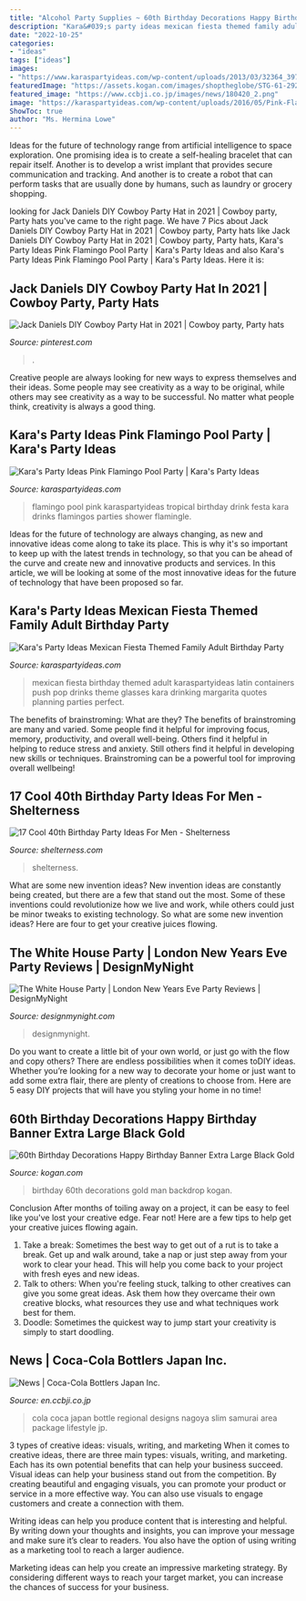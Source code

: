 ```yaml
---
title: "Alcohol Party Supplies ~ 60th Birthday Decorations Happy Birthday Banner Extra Large Black Gold"
description: "Kara&#039;s party ideas mexican fiesta themed family adult birthday party"
date: "2022-10-25"
categories:
- "ideas"
tags: ["ideas"]
images:
- "https://www.karaspartyideas.com/wp-content/uploads/2013/03/32364_397192153682815_64245180_n_600x900.jpg"
featuredImage: "https://assets.kogan.com/images/shoptheglobe/STG-61-292884710-AU/1-8f021d185d-7.jpeg?auto=webp&amp;canvas=753%2C502&amp;fit=bounds&amp;height=502&amp;quality=75&amp;width=753"
featured_image: "https://www.ccbji.co.jp/images/news/180420_2.png"
image: "https://karaspartyideas.com/wp-content/uploads/2016/05/Pink-Flamingo-Pool-Party-via-Karas-Party-Ideas-KarasPartyIdeas.com12.jpeg"
ShowToc: true
author: "Ms. Hermina Lowe"
---
```



Ideas for the future of technology range from artificial intelligence to space exploration. One promising idea is to create a self-healing bracelet that can repair itself. Another is to develop a wrist implant that provides secure communication and tracking. And another is to create a robot that can perform tasks that are usually done by humans, such as laundry or grocery shopping.

	

		
looking for Jack Daniels DIY Cowboy Party Hat in 2021 | Cowboy party, Party hats you've came to the right page. We have 7 Pics about Jack Daniels DIY Cowboy Party Hat in 2021 | Cowboy party, Party hats like Jack Daniels DIY Cowboy Party Hat in 2021 | Cowboy party, Party hats, Kara&#039;s Party Ideas Pink Flamingo Pool Party | Kara&#039;s Party Ideas and also Kara&#039;s Party Ideas Pink Flamingo Pool Party | Kara&#039;s Party Ideas. Here it is:
		
    
## Jack Daniels DIY Cowboy Party Hat In 2021 | Cowboy Party, Party Hats

<img loading=lazy src="https://i.pinimg.com/736x/4a/ce/f7/4acef7ea732fb832dc5c096b86851665.jpg" onerror="this.onerror=null;this.src='https://tse4.mm.bing.net/th?id=OIP.t9ludMH6YtNyS_rsRtqn_wHaN-&amp;pid=15.1';" alt="Jack Daniels DIY Cowboy Party Hat in 2021 | Cowboy party, Party hats">

_Source: pinterest.com_

>. 

	

Creative people are always looking for new ways to express themselves and their ideas. Some people may see creativity as a way to be original, while others may see creativity as a way to be successful. No matter what people think, creativity is always a good thing.

    
## Kara&#039;s Party Ideas Pink Flamingo Pool Party | Kara&#039;s Party Ideas

<img loading=lazy src="https://karaspartyideas.com/wp-content/uploads/2016/05/Pink-Flamingo-Pool-Party-via-Karas-Party-Ideas-KarasPartyIdeas.com12.jpeg" onerror="this.onerror=null;this.src='https://tse1.mm.bing.net/th?id=OIP.ZAPtHZFWO0rl36OYJoJ4OwHaLG&amp;pid=15.1';" alt="Kara&#039;s Party Ideas Pink Flamingo Pool Party | Kara&#039;s Party Ideas">

_Source: karaspartyideas.com_

>flamingo pool pink karaspartyideas tropical birthday drink festa kara drinks flamingos parties shower flamingle. 

	

Ideas for the future of technology are always changing, as new and innovative ideas come along to take its place. This is why it's so important to keep up with the latest trends in technology, so that you can be ahead of the curve and create new and innovative products and services. In this article, we will be looking at some of the most innovative ideas for the future of technology that have been proposed so far.

    
## Kara&#039;s Party Ideas Mexican Fiesta Themed Family Adult Birthday Party

<img loading=lazy src="https://www.karaspartyideas.com/wp-content/uploads/2013/03/32364_397192153682815_64245180_n_600x900.jpg" onerror="this.onerror=null;this.src='https://tse3.mm.bing.net/th?id=OIP.GGsTEkKqgNk5QgDQPMLL0AHaLH&amp;pid=15.1';" alt="Kara&#039;s Party Ideas Mexican Fiesta Themed Family Adult Birthday Party">

_Source: karaspartyideas.com_

>mexican fiesta birthday themed adult karaspartyideas latin containers push pop drinks theme glasses kara drinking margarita quotes planning parties perfect. 

	

The benefits of brainstroming: What are they?
The benefits of brainstroming are many and varied. Some people find it helpful for improving focus, memory, productivity, and overall well-being. Others find it helpful in helping to reduce stress and anxiety. Still others find it helpful in developing new skills or techniques. Brainstroming can be a powerful tool for improving overall wellbeing!

    
## 17 Cool 40th Birthday Party Ideas For Men - Shelterness

<img loading=lazy src="https://i.shelterness.com/2017/02/17-cool-40th-birthday-party-ideas-for-men-cover.jpg" onerror="this.onerror=null;this.src='https://tse3.mm.bing.net/th?id=OIP.izfTaovbULQVs0JXbpgYrAHaLG&amp;pid=15.1';" alt="17 Cool 40th Birthday Party Ideas For Men - Shelterness">

_Source: shelterness.com_

>shelterness. 

	

What are some new invention ideas?
New invention ideas are constantly being created, but there are a few that stand out the most. Some of these inventions could revolutionize how we live and work, while others could just be minor tweaks to existing technology. So what are some new invention ideas? Here are four to get your creative juices flowing.

    
## The White House Party | London New Years Eve Party Reviews | DesignMyNight

<img loading=lazy src="https://static.designmynight.com/uploads/2019/11/39246756_10156680406203060_7303295220571963392_o-optimised.jpg" onerror="this.onerror=null;this.src='https://tse1.mm.bing.net/th?id=OIP.oYCc1j3zd2d2fr8-BDryKQHaE8&amp;pid=15.1';" alt="The White House Party | London New Years Eve Party Reviews | DesignMyNight">

_Source: designmynight.com_

>designmynight. 

	

Do you want to create a little bit of your own world, or just go with the flow and copy others? There are endless possibilities when it comes toDIY ideas. Whether you’re looking for a new way to decorate your home or just want to add some extra flair, there are plenty of creations to choose from. Here are 5 easy DIY projects that will have you styling your home in no time!

    
## 60th Birthday Decorations Happy Birthday Banner Extra Large Black Gold

<img loading=lazy src="https://assets.kogan.com/images/shoptheglobe/STG-61-292884710-AU/1-8f021d185d-7.jpeg?auto=webp&amp;canvas=753%2C502&amp;fit=bounds&amp;height=502&amp;quality=75&amp;width=753" onerror="this.onerror=null;this.src='https://tse1.mm.bing.net/th?id=OIP.BoUAPL0Q0YV8f59f5-2s_AHaE8&amp;pid=15.1';" alt="60th Birthday Decorations Happy Birthday Banner Extra Large Black Gold">

_Source: kogan.com_

>birthday 60th decorations gold man backdrop kogan. 

	

Conclusion
After months of toiling away on a project, it can be easy to feel like you've lost your creative edge. Fear not! Here are a few tips to help get your creative juices flowing again.
1. Take a break: Sometimes the best way to get out of a rut is to take a break. Get up and walk around, take a nap or just step away from your work to clear your head. This will help you come back to your project with fresh eyes and new ideas.
2. Talk to others: When you're feeling stuck, talking to other creatives can give you some great ideas. Ask them how they overcame their own creative blocks, what resources they use and what techniques work best for them.
3. Doodle: Sometimes the quickest way to jump start your creativity is simply to start doodling.

    
## News | Coca-Cola Bottlers Japan Inc.

<img loading=lazy src="https://www.ccbji.co.jp/images/news/180420_2.png" onerror="this.onerror=null;this.src='https://tse1.mm.bing.net/th?id=OIP.GZcErZzt345z8hYsVAzOPgAAAA&amp;pid=15.1';" alt="News | Coca-Cola Bottlers Japan Inc.">

_Source: en.ccbji.co.jp_

>cola coca japan bottle regional designs nagoya slim samurai area package lifestyle jp. 

	

3 types of creative ideas: visuals, writing, and marketing
When it comes to creative ideas, there are three main types: visuals, writing, and marketing. Each has its own potential benefits that can help your business succeed.
Visual ideas can help your business stand out from the competition. By creating beautiful and engaging visuals, you can promote your product or service in a more effective way. You can also use visuals to engage customers and create a connection with them.

Writing ideas can help you produce content that is interesting and helpful. By writing down your thoughts and insights, you can improve your message and make sure it’s clear to readers. You also have the option of using writing as a marketing tool to reach a larger audience.

Marketing ideas can help you create an impressive marketing strategy. By considering different ways to reach your target market, you can increase the chances of success for your business.

